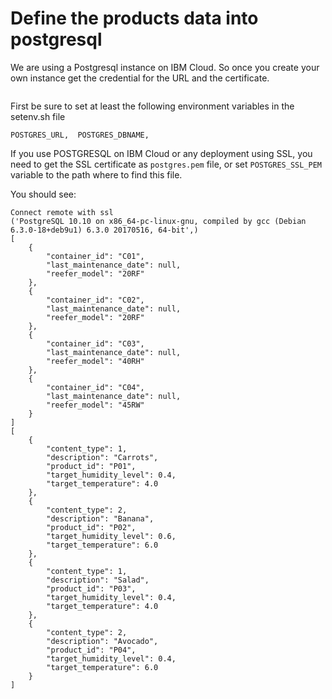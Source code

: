 # Define the products data into postgresql

We are using a Postgresql instance on IBM Cloud. So once you create your own instance get the credential for the URL and the certificate.

```

```

First be sure to set at least the following environment variables in the setenv.sh file

```
POSTGRES_URL,  POSTGRES_DBNAME,
```

If you use POSTGRESQL on IBM Cloud or any deployment using SSL, you need to get the SSL certificate as `postgres.pem` file, or set `POSTGRES_SSL_PEM` variable to the path where to find this file.


You should see:
```
Connect remote with ssl
('PostgreSQL 10.10 on x86_64-pc-linux-gnu, compiled by gcc (Debian 6.3.0-18+deb9u1) 6.3.0 20170516, 64-bit',)
[
    {
        "container_id": "C01",
        "last_maintenance_date": null,
        "reefer_model": "20RF"
    },
    {
        "container_id": "C02",
        "last_maintenance_date": null,
        "reefer_model": "20RF"
    },
    {
        "container_id": "C03",
        "last_maintenance_date": null,
        "reefer_model": "40RH"
    },
    {
        "container_id": "C04",
        "last_maintenance_date": null,
        "reefer_model": "45RW"
    }
]
[
    {
        "content_type": 1,
        "description": "Carrots",
        "product_id": "P01",
        "target_humidity_level": 0.4,
        "target_temperature": 4.0
    },
    {
        "content_type": 2,
        "description": "Banana",
        "product_id": "P02",
        "target_humidity_level": 0.6,
        "target_temperature": 6.0
    },
    {
        "content_type": 1,
        "description": "Salad",
        "product_id": "P03",
        "target_humidity_level": 0.4,
        "target_temperature": 4.0
    },
    {
        "content_type": 2,
        "description": "Avocado",
        "product_id": "P04",
        "target_humidity_level": 0.4,
        "target_temperature": 6.0
    }
]
```
